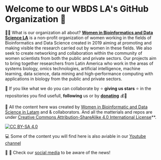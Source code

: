 # Welcome to our **WBDS LA**'s GitHub Organization 👋

🙋‍♀️ What is our organization all about?
**[Women in Bioinformatics and Data Science LA](https://wbds.la)** is a non-profit organization of women working in the fields of Bioinformatics and Data Science created in 2019 aiming at promoting and making visible the research carried out by women in these fields. We also seek to create networking and collaboration within the community of women scientists from both the public and private sectors. Our projects aim to bring together researchers from Latin America who work in the areas of systems biology, omics technologies, artificial intelligence, machine learning, data science, data mining and high-performance computing with applications in biology from the public and private sectors.

🌈 If you like what we do you can collaborate by ⭐ **giving us stars** ⭐ in the repositories you find usefull, **following** us or by **[donating](https://opencollective.com/wbds-la/donate)** 💰🙏 

👩‍ All the content here was created by [Women in Bioinformatic and Data Science in Latam](https://wbds.la) and & collaborators. And all the matterials and repos are under [Creative Commons Attribution-ShareAlike 4.0 International License][cc-by-sa]**. 

[![CC BY-SA 4.0][cc-by-sa-image]][cc-by-sa]

[cc-by-sa]: http://creativecommons.org/licenses/by-sa/4.0/
[cc-by-sa-image]: https://licensebuttons.net/l/by-sa/4.0/88x31.png
[cc-by-sa-shield]: https://img.shields.io/badge/License-CC%20BY--SA%204.0-lightgrey.svg

💻 Some of the content you will find here is also aviable in our [Youtube channel](https://www.youtube.com/c/WomenBioinformaticsNetworkLA)

🔖 🔗 Check our [social media](https://linktr.ee/wbds) to be aware of the news!

